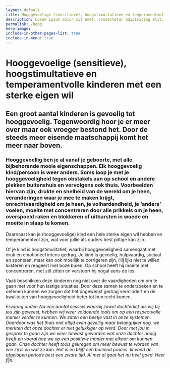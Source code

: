 ```yaml
---
layout: default
title: Hooggevoelige (sensitieve), hoogstimultatieve en temperamentvolle kinderen met een sterke eigen wil
description: Lorem ipsum dolor sit amet, consectetur adipisicing elit. Mollitia molestiae molestias hic accusamus consequuntur, fugiat eum vero nam adipisci quibusdam deserunt similique placeat animi, veniam sed. Rem debitis, alias aliquid.
permalink: /hoog
hero-image:
include-in-other-pages-list: true
include-in-menu: true
---
```


# Hooggevoelige (sensitieve), hoogstimultatieve en temperamentvolle kinderen met een sterke eigen wil

## Een groot aantal kinderen is gevoelig tot hooggevoelig. Tegenwoordig hoor je er meer over maar ook vroeger bestond het. Door de steeds meer eisende maatschappij komt het meer naar boven.

### Hooggevoellig ben je al vanaf je geboorte, met alle bijbehorende mooie eigenschappen. Elk hooggevoelig kind/persoon is weer anders. Soms loop je met je hooggevoeligheid tegen obstakels aan op school en andere plekken buitenshuis en vervolgens ook thuis. Voorbeelden hiervan zijn; drukte en snelheid van de wereld om je heen, veranderingen waar je mee te maken krijgt, onrechtvaardigheid om je heen, je volhardendheid, je ‘anders’ voelen, moeite met concentreren door alle prikkels om je heen, overspoeld raken en blokkeren of uitbarsten in woede en moeite in slaap te komen.

Daarnaast kan je (hooggevoelige) kind een hele sterke eigen wil hebben en temperamentvol zijn, wat voor jullie als ouders best pittige kan zijn.

Of je kind is hoogstimulitatief, waarbij hooggevoeligheid samengaat met druk en emotioneel intens gedrag. Je kind is gevoelig, hulpvaardig, sociaal en spontaan, maar kan ook moeilijk te corrigeren zijn. Hij lijkt niet te willen luisteren en reageert met boze buien. Op school heeft hij moeite met concentreren, met stil zitten en verstoort hij nogal eens de les. 

Vaak beschikken deze kinderen nog niet over de vaardigheden om om te gaan met voor hun lastige situaties. Door deze samen te onderzoeken en te oefenen kunnen we zorgen dat het ongewenst gedrag vermindert en de kwaliteiten van hooggevoeligheid beter tot hun recht komen. 

*Ervaring ouder: Na een aantal sessies waarbij zowel dochterlief als wij bij jou zijn geweest, hebben wij weer voldoende tools om op een respectvolle manier verder te kunnen. We zaten een beetje vast in onze systemen. Daardoor was het thuis niet altijd even gezellig maar belangrijker nog, we merkten dat onze dochter er niet gelukkiger op werd. Door met jou in gesprek te gaan zijn we weer bewust geworden wat onze dochter nodig heeft en vooral hoe we op een positieve manier met elkaar om kunnen gaan. Onze dochter heeft tools gekregen om meer bewust te worden van wie zij is en wat ze kan. Het is en blijft een boeiend proces.
Ik vond de afgelopen periode best een zware tijd. Al met al gaat het nu heel goed. Heel fijn.*
